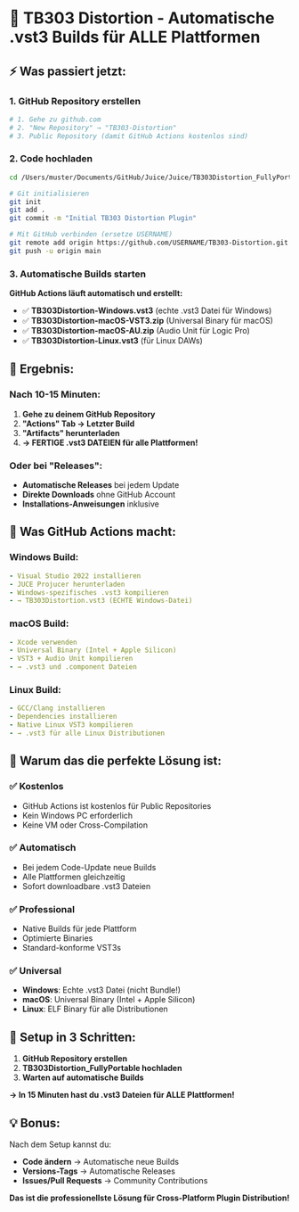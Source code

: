 # 🚀 TB303 Distortion - Automatische .vst3 Builds für ALLE Plattformen

## ⚡ Was passiert jetzt:

### 1. GitHub Repository erstellen
```bash
# 1. Gehe zu github.com
# 2. "New Repository" → "TB303-Distortion"
# 3. Public Repository (damit GitHub Actions kostenlos sind)
```

### 2. Code hochladen
```bash
cd /Users/muster/Documents/GitHub/Juice/Juice/TB303Distortion_FullyPortable

# Git initialisieren
git init
git add .
git commit -m "Initial TB303 Distortion Plugin"

# Mit GitHub verbinden (ersetze USERNAME)
git remote add origin https://github.com/USERNAME/TB303-Distortion.git
git push -u origin main
```

### 3. Automatische Builds starten
**GitHub Actions läuft automatisch und erstellt:**
- ✅ **TB303Distortion-Windows.vst3** (echte .vst3 Datei für Windows)
- ✅ **TB303Distortion-macOS-VST3.zip** (Universal Binary für macOS)
- ✅ **TB303Distortion-macOS-AU.zip** (Audio Unit für Logic Pro)
- ✅ **TB303Distortion-Linux.vst3** (für Linux DAWs)

## 🎯 Ergebnis:

### **Nach 10-15 Minuten:**
1. **Gehe zu deinem GitHub Repository**
2. **"Actions" Tab → Letzter Build**
3. **"Artifacts" herunterladen**
4. **→ FERTIGE .vst3 DATEIEN für alle Plattformen!**

### **Oder bei "Releases":**
- **Automatische Releases** bei jedem Update
- **Direkte Downloads** ohne GitHub Account
- **Installations-Anweisungen** inklusive

## 🔧 Was GitHub Actions macht:

### **Windows Build:**
```yaml
- Visual Studio 2022 installieren
- JUCE Projucer herunterladen  
- Windows-spezifisches .vst3 kompilieren
- → TB303Distortion.vst3 (ECHTE Windows-Datei)
```

### **macOS Build:**
```yaml
- Xcode verwenden
- Universal Binary (Intel + Apple Silicon)
- VST3 + Audio Unit kompilieren
- → .vst3 und .component Dateien
```

### **Linux Build:**
```yaml
- GCC/Clang installieren
- Dependencies installieren
- Native Linux VST3 kompilieren
- → .vst3 für alle Linux Distributionen
```

## 🎉 Warum das die perfekte Lösung ist:

### ✅ **Kostenlos**
- GitHub Actions ist kostenlos für Public Repositories
- Kein Windows PC erforderlich
- Keine VM oder Cross-Compilation

### ✅ **Automatisch**
- Bei jedem Code-Update neue Builds
- Alle Plattformen gleichzeitig
- Sofort downloadbare .vst3 Dateien

### ✅ **Professional**
- Native Builds für jede Plattform
- Optimierte Binaries
- Standard-konforme VST3s

### ✅ **Universal**
- **Windows**: Echte .vst3 Datei (nicht Bundle!)
- **macOS**: Universal Binary (Intel + Apple Silicon)
- **Linux**: ELF Binary für alle Distributionen

## 🚀 Setup in 3 Schritten:

1. **GitHub Repository erstellen**
2. **TB303Distortion_FullyPortable hochladen**
3. **Warten auf automatische Builds**

**→ In 15 Minuten hast du .vst3 Dateien für ALLE Plattformen!**

## 💡 Bonus:

Nach dem Setup kannst du:
- **Code ändern** → Automatische neue Builds
- **Versions-Tags** → Automatische Releases
- **Issues/Pull Requests** → Community Contributions

**Das ist die professionellste Lösung für Cross-Platform Plugin Distribution!**